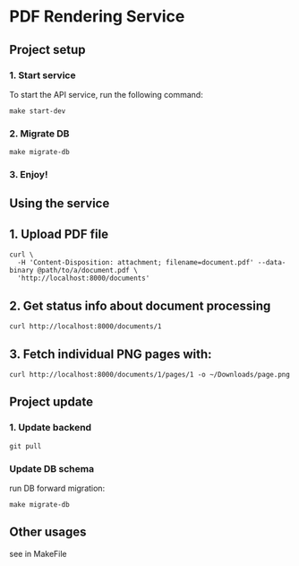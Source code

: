 # PDF Rendering Service

## Project setup

### 1. Start service
To start the API service, run the following command:
```
make start-dev
```

### 2. Migrate DB

```
make migrate-db
```

### 3. Enjoy!

## Using the service

## 1. Upload PDF file

```
curl \
  -H 'Content-Disposition: attachment; filename=document.pdf' --data-binary @path/to/a/document.pdf \
  'http://localhost:8000/documents'
```

## 2. Get status info about document processing
```
curl http://localhost:8000/documents/1
```

## 3. Fetch individual PNG pages with:
```
curl http://localhost:8000/documents/1/pages/1 -o ~/Downloads/page.png
```

## Project update

### 1. Update backend

```
git pull
```

### Update DB schema

run DB forward migration:
```
make migrate-db
```


## Other usages
see in MakeFile
